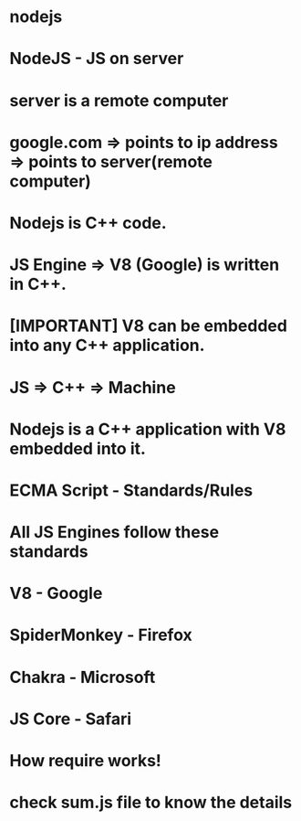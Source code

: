 # nodejs

# NodeJS - JS on server
# server is a remote computer 
# google.com => points to ip address => points to server(remote computer)

# Nodejs is C++ code.
# JS Engine => V8 (Google) is written in C++.

# [IMPORTANT] V8 can be embedded into any C++ application.
# JS => C++ => Machine

# Nodejs is a C++ application with V8 embedded into it.

# ECMA Script - Standards/Rules
# All JS Engines follow these standards
# V8 - Google
# SpiderMonkey - Firefox
# Chakra - Microsoft
# JS Core - Safari

# How require works!
# check sum.js file to know the details








